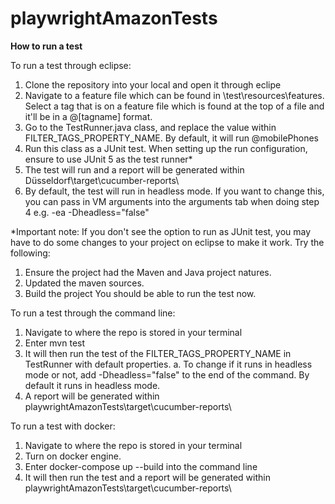 # playwrightAmazonTests
**How to run a test**

To run a test through eclipse:
1. Clone the repository into your local and open it through eclipe
2. Navigate to a feature file which can be found in \test\resources\features. Select a tag that is on a feature file which is found at the top of a file and it'll be in a @[tagname] format.
3. Go to the TestRunner.java class, and replace the value within FILTER_TAGS_PROPERTY_NAME. By default, it will run @mobilePhones
4. Run this class as a JUnit test. When setting up the run configuration, ensure to use JUnit 5 as the test runner*
5. The test will run and a report will be generated within Düsseldorf\target\cucumber-reports\
6. By default, the test will run in headless mode. If you want to change this, you can pass in VM arguments into the arguments tab when doing step 4 e.g. -ea -Dheadless="false"

*Important note: If you don't see the option to run as JUnit test, you may have to do some changes to your project on eclipse to make it work. Try the following:
1. Ensure the project had the Maven and Java project natures.
2. Updated the maven sources.
3. Build the project
You should be able to run the test now.

To run a test through the command line:
1. Navigate to where the repo is stored in your terminal
2. Enter mvn test
3. It will then run the test of the FILTER_TAGS_PROPERTY_NAME in TestRunner with default properties.
a. To change if it runs in headless mode or not, add -Dheadless="false" to the end of the command. By default it runs in headless mode.
4. A report will be generated within playwrightAmazonTests\target\cucumber-reports\

To run a test with docker:
1. Navigate to where the repo is stored in your terminal
2. Turn on docker engine.
3. Enter docker-compose up --build into the command line
4. It will then run the test and a report will be generated within playwrightAmazonTests\target\cucumber-reports\